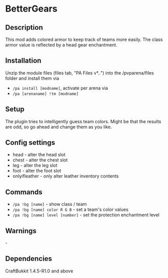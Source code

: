 # BetterGears

## Description

This mod adds colored armor to keep track of teams more easily. The class armor value is reflected by a head gear enchantment.

## Installation

Unzip the module files (files tab, "PA Files v*.*.*") into the /pvparena/files folder and install them via

- `/pa install [modname]`, activate per arena via
- `/pa [arenaname] !tm [modname]`

## Setup

The plugin tries to intelligently guess team colors. Might be that the results are odd, so go ahead and change them as you like.

## Config settings

- head \- alter the head slot
- chest \- alter the chest slot
- leg \- alter the leg slot
- foot \- alter the foot slot
- onlyifleather \- only alter leather inventory contents 

## Commands

- `/pa !bg [name]` \- show class / team
- `/pa !bg [name] color R G B` \- set a team's color values
- `/pa !bg [name] level [number]` \- set the protection enchantment level 

## Warnings

\-

## Dependencies

CraftBukkit 1.4.5-R1.0 and above
